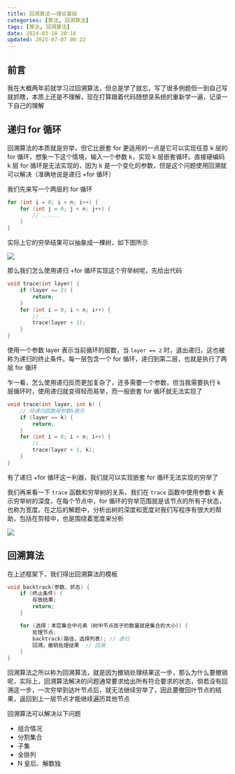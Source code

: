 ```yaml
---
title: 回溯算法——理论基础
categories: [算法, 回溯算法]
tags: [算法, 回溯算法]
date: 2024-03-18 20:16
updated: 2025-07-07 00:22
---
```

## 前言

我在大概两年前就学习过回溯算法，但总是学了就忘，写了很多例题但一到自己写就抓瞎，本质上还是不理解，现在打算跟着代码随想录系统的重新学一遍，记录一下自己的理解

## 递归 for 循环

回溯算法的本质就是穷举，但它比嵌套 for 更适用的一点是它可以实现任意 k 层的 for 循环，想象一下这个情境，输入一个参数 k，实现 k 层嵌套循环。直接硬编码 k 层 for 循环是无法实现的，因为 k 是一个变化的参数，但是这个问题使用回溯就可以解决（准确地说是递归 +for 循环）

我们先来写一个两层的 for 循环

```c++
for (int i = 0; i < n; i++) {
    for (int j = 0; j < n; j++) {
        // ......
    }
}
```

实际上它的穷举结果可以抽象成一棵树，如下图所示

![](回溯算法-理论基础-1751818922392.png)

那么我们怎么使用递归 +for 循环实现这个穷举树呢，先给出代码

```c++
void trace(int layer) {
    if (layer == 2) {
        return;
    }
    for (int i = 0; i < n; i++) {
        // ...
        trace(layer + 1);
    }
}
```

使用一个参数 layer 表示当前循环的层数，当 `layer == 2` 时，退出递归，这也被称为递归的终止条件。每一层包含一个 for 循环，递归到第二层，也就是执行了两层 for 循环

乍一看，怎么使用递归反而更加复杂了，还多需要一个参数，但当我需要执行 k 层循环时，使用递归就变得轻而易举，而一般嵌套 for 循环就无法实现了

```c++
void trace(int layer, int k) {
    // 将递归层数用参数k表示
    if (layer == k) {
        return;
    }
    for (int i = 0; i < n; i++) {
        // ...
        trace(layer + 1, k);
    }
}
```

有了递归 +for 循环这一利器，我们就可以实现嵌套 for 循环无法实现的穷举了

我们再来看一下 `trace` 函数和穷举树的关系，我们在 `trace` 函数中使用参数 k 表示穷举树的深度，在每个节点中，for 循环的穷举范围就是该节点的所有子状态，也称为宽度。在之后的解题中，分析出树的深度和宽度对我们写程序有很大的帮助，包括在剪枝中，也是围绕着宽度来分析

![](回溯算法-理论基础-1751818931653.png)

## 回溯算法

在上述框架下，我们得出回溯算法的模板

```c++
void backtrack(参数、状态) {
    if (终止条件) {
        存放结果;
        return;
    }

    for (选择：本层集合中元素（树中节点孩子的数量就是集合的大小）) {
        处理节点;
        backtrack(路径，选择列表); // 递归
        回溯，撤销处理结果  // 回溯
    }
}
```

回溯算法之所以称为回溯算法，就是因为撤销处理结果这一步，那么为什么要撤销呢，实际上，回溯算法解决的问题通常要求给出所有符合要求的状态，倘若没有回溯这一步，一次穷举到达叶节点后，就无法继续穷举了，因此要撤回叶节点的结果，返回到上一层节点才能继续遍历其他节点

回溯算法可以解决以下问题

- 组合情况
- 分割集合
- 子集
- 全排列
- N 皇后、解数独
